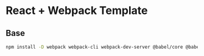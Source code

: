 # React + Webpack Template

## Base
```bash
npm install -D webpack webpack-cli webpack-dev-server @babel/core @babel/preset-env @babel/preset-react babel-loader clean-webpack-plugin css-loader html-webpack-plugin mini-css-extract-plugin sass sass-loader style-loader
```